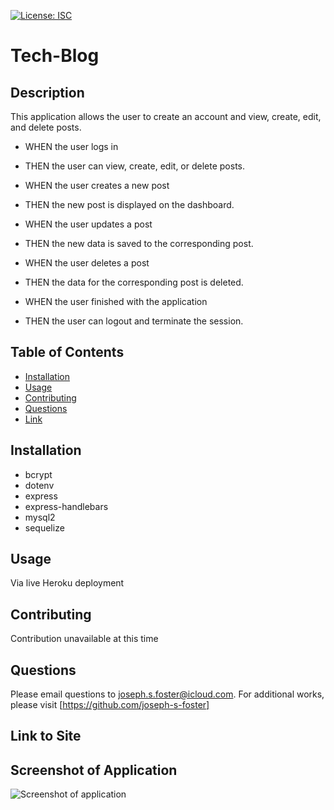 [![License: ISC](https://img.shields.io/badge/License-ISC-blue.svg)](https://opensource.org/licenses/ISC)

# Tech-Blog

  ## Description
  This application allows the user to create an account and view, create, edit, and delete posts.

  - WHEN the user logs in
  - THEN the user can view, create, edit, or delete posts.

  - WHEN the user creates a new post
  - THEN the new post is displayed on the dashboard.

  - WHEN the user updates a post
  - THEN the new data is saved to the corresponding post.

  - WHEN the user deletes a post
  - THEN the data for the corresponding post is deleted. 

  - WHEN the user finished with the application
  - THEN the user can logout and terminate the session.

  ## Table of Contents
  - [Installation](#installation)
  - [Usage](#usage)
  - [Contributing](#contributing)
  - [Questions](#questions)
  - [Link](#link-to-site)

  ## Installation
  - bcrypt
  - dotenv
  - express
  - express-handlebars
  - mysql2
  - sequelize

  ## Usage
  Via live Heroku deployment

  ## Contributing
  Contribution unavailable at this time

  ## Questions
  Please email questions to joseph.s.foster@icloud.com.
  For additional works, please visit [https://github.com/joseph-s-foster]

  ## Link to Site
  

  ## Screenshot of Application
  ![Screenshot of application](./)

